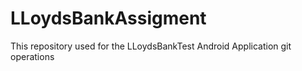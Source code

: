 # LLoydsBankAssigment
This repository used for the LLoydsBankTest Android Application git  operations

